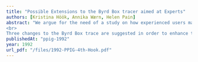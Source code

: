 ```yaml
---
title: "Possible Extensions to the Byrd Box tracer aimed at Experts"
authors: [Kristina Höök, Annika Wærn, Helen Pain]
abstract: "We argue for the need of a study on how experienced users make use of the Prolog tracing facilities. We know that a lot of time is spent tracing programs during the programming development phase and that often the first attempt to find a bug fails. We divide Prolog bugs into conceptual bugs, related to the problem being solved rather than to the Prolog programming language, and mistakes, related mainly to the syntax of Prolog. We argue that most Prolog bugs arise from failed unifications, and that a lot of time is spent skipping through the trace facility. Experts also spend a lot of time writing their own debuggers in order to find their conceptual bugs, since they find the tracing facilities inadequate for this purpose.
<br>
Three changes to the Byrd Box trace are suggested in order to enhance the understanding of unification and help experts to find unification bugs quicker. The first change, is to use some techniques from abstract interpretation to make recursive calls condensed into a few lines in the trace. The second idea, is to allow for conditional skipping, where the expert can ask to see a goal before or after a certain goal has unified or failed ( can also be seen in the TPM [Eisenstadt and Brayshaw 88]). The third idea, is to allow the expert to only see calls that affects a certain datastructure that is being built or decomposed. The last change to the tracer might possibly allow the expert to find some of her conceptual bugs as well."
publishedAt: "ppig-1992"
year: 1992
url_pdf: "/files/1992-PPIG-4th-Hook.pdf"
---
```

